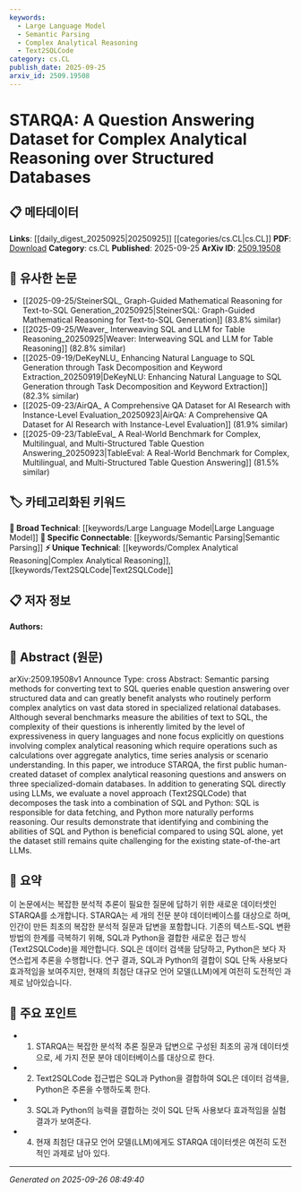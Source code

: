 ```yaml
---
keywords:
  - Large Language Model
  - Semantic Parsing
  - Complex Analytical Reasoning
  - Text2SQLCode
category: cs.CL
publish_date: 2025-09-25
arxiv_id: 2509.19508
---
```


<!-- KEYWORD_LINKING_METADATA:
{
  "processed_timestamp": "2025-09-26T08:49:40.516884",
  "vocabulary_version": "1.0",
  "selected_keywords": [
    "Large Language Model",
    "Semantic Parsing",
    "Complex Analytical Reasoning",
    "Text2SQLCode"
  ],
  "rejected_keywords": [],
  "similarity_scores": {
    "Large Language Model": 0.8,
    "Semantic Parsing": 0.82,
    "Complex Analytical Reasoning": 0.78,
    "Text2SQLCode": 0.77
  },
  "extraction_method": "AI_prompt_based",
  "budget_applied": true,
  "candidates_json": {
    "candidates": [
      {
        "surface": "Large Language Models",
        "canonical": "Large Language Model",
        "aliases": [
          "LLM",
          "Large Language Models"
        ],
        "category": "broad_technical",
        "rationale": "Large Language Models are central to the paper's methodology and are a key technology in NLP.",
        "novelty_score": 0.45,
        "connectivity_score": 0.88,
        "specificity_score": 0.7,
        "link_intent_score": 0.8
      },
      {
        "surface": "Semantic Parsing",
        "canonical": "Semantic Parsing",
        "aliases": [
          "Text to SQL",
          "SQL Parsing"
        ],
        "category": "specific_connectable",
        "rationale": "Semantic Parsing is crucial for converting natural language to SQL, a core task in the paper.",
        "novelty_score": 0.58,
        "connectivity_score": 0.75,
        "specificity_score": 0.78,
        "link_intent_score": 0.82
      },
      {
        "surface": "Complex Analytical Reasoning",
        "canonical": "Complex Analytical Reasoning",
        "aliases": [
          "Analytical Reasoning",
          "Complex Reasoning"
        ],
        "category": "unique_technical",
        "rationale": "This is a unique focus of the dataset introduced in the paper, emphasizing its novelty.",
        "novelty_score": 0.72,
        "connectivity_score": 0.65,
        "specificity_score": 0.82,
        "link_intent_score": 0.78
      },
      {
        "surface": "Text2SQLCode",
        "canonical": "Text2SQLCode",
        "aliases": [
          "Text to SQL Code",
          "SQL and Python Decomposition"
        ],
        "category": "unique_technical",
        "rationale": "Text2SQLCode is a novel approach proposed in the paper, highlighting its innovative aspect.",
        "novelty_score": 0.8,
        "connectivity_score": 0.6,
        "specificity_score": 0.85,
        "link_intent_score": 0.77
      }
    ],
    "ban_list_suggestions": [
      "method",
      "experiment",
      "performance",
      "benchmark"
    ]
  },
  "decisions": [
    {
      "candidate_surface": "Large Language Models",
      "resolved_canonical": "Large Language Model",
      "decision": "linked",
      "scores": {
        "novelty": 0.45,
        "connectivity": 0.88,
        "specificity": 0.7,
        "link_intent": 0.8
      }
    },
    {
      "candidate_surface": "Semantic Parsing",
      "resolved_canonical": "Semantic Parsing",
      "decision": "linked",
      "scores": {
        "novelty": 0.58,
        "connectivity": 0.75,
        "specificity": 0.78,
        "link_intent": 0.82
      }
    },
    {
      "candidate_surface": "Complex Analytical Reasoning",
      "resolved_canonical": "Complex Analytical Reasoning",
      "decision": "linked",
      "scores": {
        "novelty": 0.72,
        "connectivity": 0.65,
        "specificity": 0.82,
        "link_intent": 0.78
      }
    },
    {
      "candidate_surface": "Text2SQLCode",
      "resolved_canonical": "Text2SQLCode",
      "decision": "linked",
      "scores": {
        "novelty": 0.8,
        "connectivity": 0.6,
        "specificity": 0.85,
        "link_intent": 0.77
      }
    }
  ]
}
-->

# STARQA: A Question Answering Dataset for Complex Analytical Reasoning over Structured Databases

## 📋 메타데이터

**Links**: [[daily_digest_20250925|20250925]] [[categories/cs.CL|cs.CL]]
**PDF**: [Download](https://arxiv.org/pdf/2509.19508.pdf)
**Category**: cs.CL
**Published**: 2025-09-25
**ArXiv ID**: [2509.19508](https://arxiv.org/abs/2509.19508)

## 🔗 유사한 논문
- [[2025-09-25/SteinerSQL_ Graph-Guided Mathematical Reasoning for Text-to-SQL Generation_20250925|SteinerSQL: Graph-Guided Mathematical Reasoning for Text-to-SQL Generation]] (83.8% similar)
- [[2025-09-25/Weaver_ Interweaving SQL and LLM for Table Reasoning_20250925|Weaver: Interweaving SQL and LLM for Table Reasoning]] (82.8% similar)
- [[2025-09-19/DeKeyNLU_ Enhancing Natural Language to SQL Generation through Task Decomposition and Keyword Extraction_20250919|DeKeyNLU: Enhancing Natural Language to SQL Generation through Task Decomposition and Keyword Extraction]] (82.3% similar)
- [[2025-09-23/AirQA_ A Comprehensive QA Dataset for AI Research with Instance-Level Evaluation_20250923|AirQA: A Comprehensive QA Dataset for AI Research with Instance-Level Evaluation]] (81.9% similar)
- [[2025-09-23/TableEval_ A Real-World Benchmark for Complex, Multilingual, and Multi-Structured Table Question Answering_20250923|TableEval: A Real-World Benchmark for Complex, Multilingual, and Multi-Structured Table Question Answering]] (81.5% similar)

## 🏷️ 카테고리화된 키워드
**🧠 Broad Technical**: [[keywords/Large Language Model|Large Language Model]]
**🔗 Specific Connectable**: [[keywords/Semantic Parsing|Semantic Parsing]]
**⚡ Unique Technical**: [[keywords/Complex Analytical Reasoning|Complex Analytical Reasoning]], [[keywords/Text2SQLCode|Text2SQLCode]]

## 📋 저자 정보

**Authors:** 

## 📄 Abstract (원문)

arXiv:2509.19508v1 Announce Type: cross 
Abstract: Semantic parsing methods for converting text to SQL queries enable question answering over structured data and can greatly benefit analysts who routinely perform complex analytics on vast data stored in specialized relational databases. Although several benchmarks measure the abilities of text to SQL, the complexity of their questions is inherently limited by the level of expressiveness in query languages and none focus explicitly on questions involving complex analytical reasoning which require operations such as calculations over aggregate analytics, time series analysis or scenario understanding. In this paper, we introduce STARQA, the first public human-created dataset of complex analytical reasoning questions and answers on three specialized-domain databases. In addition to generating SQL directly using LLMs, we evaluate a novel approach (Text2SQLCode) that decomposes the task into a combination of SQL and Python: SQL is responsible for data fetching, and Python more naturally performs reasoning. Our results demonstrate that identifying and combining the abilities of SQL and Python is beneficial compared to using SQL alone, yet the dataset still remains quite challenging for the existing state-of-the-art LLMs.

## 📝 요약

이 논문에서는 복잡한 분석적 추론이 필요한 질문에 답하기 위한 새로운 데이터셋인 STARQA를 소개합니다. STARQA는 세 개의 전문 분야 데이터베이스를 대상으로 하며, 인간이 만든 최초의 복잡한 분석적 질문과 답변을 포함합니다. 기존의 텍스트-SQL 변환 방법의 한계를 극복하기 위해, SQL과 Python을 결합한 새로운 접근 방식(Text2SQLCode)을 제안합니다. SQL은 데이터 검색을 담당하고, Python은 보다 자연스럽게 추론을 수행합니다. 연구 결과, SQL과 Python의 결합이 SQL 단독 사용보다 효과적임을 보여주지만, 현재의 최첨단 대규모 언어 모델(LLM)에게 여전히 도전적인 과제로 남아있습니다.

## 🎯 주요 포인트

- 1. STARQA는 복잡한 분석적 추론 질문과 답변으로 구성된 최초의 공개 데이터셋으로, 세 가지 전문 분야 데이터베이스를 대상으로 한다.
- 2. Text2SQLCode 접근법은 SQL과 Python을 결합하여 SQL은 데이터 검색을, Python은 추론을 수행하도록 한다.
- 3. SQL과 Python의 능력을 결합하는 것이 SQL 단독 사용보다 효과적임을 실험 결과가 보여준다.
- 4. 현재 최첨단 대규모 언어 모델(LLM)에게도 STARQA 데이터셋은 여전히 도전적인 과제로 남아 있다.


---

*Generated on 2025-09-26 08:49:40*